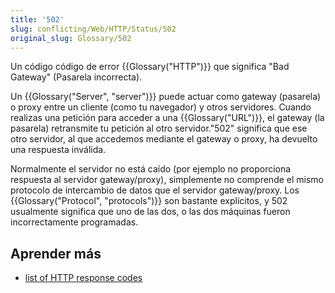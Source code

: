 ```yaml
---
title: '502'
slug: conflicting/Web/HTTP/Status/502
original_slug: Glossary/502
---
```


Un código código de error {{Glossary("HTTP")}} que significa "Bad Gateway" (Pasarela incorrecta).

Un {{Glossary("Server", "server")}} puede actuar como gateway (pasarela) o proxy entre un cliente (como tu navegador) y otros servidores. Cuando realizas una petición para acceder a una {{Glossary("URL")}}, el gateway (la pasarela) retransmite tu petición al otro servidor."502" significa que ese otro servidor, al que accedemos mediante el gateway o proxy, ha devuelto una respuesta inválida.

Normalmente el servidor no está caído (por ejemplo no proporciona respuesta al servidor gateway/proxy), simplemente no comprende el mismo protocolo de intercambio de datos que el servidor gateway/proxy. Los {{Glossary("Protocol", "protocols")}} son bastante explícitos, y 502 usualmente significa que uno de las dos, o las dos máquinas fueron incorrectamente programadas.

## Aprender más

- [list of HTTP response codes](/es/docs/Web/HTTP/Response_codes)
